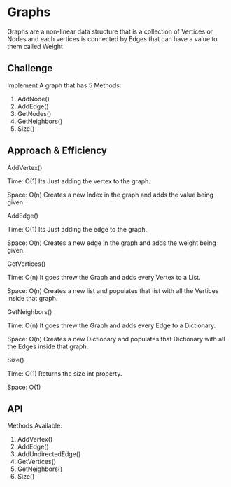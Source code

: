 # Graphs
<!-- Short summary or background information -->
Graphs are a non-linear data structure that is a collection of Vertices or Nodes and each vertices is connected by Edges that can have a value to them called Weight

## Challenge
<!-- Description of the challenge -->
Implement A graph that has 5 Methods:
1. AddNode()
2. AddEdge()
3. GetNodes()
4. GetNeighbors()
5. Size()

## Approach & Efficiency
<!-- What approach did you take? Why? What is the Big O space/time for this approach? -->
AddVertex() 

Time: O(1) Its Just adding the vertex to the graph. 

Space: O(n) Creates a new Index in the graph and adds the value being given. 


AddEdge() 

Time: O(1) Its Just adding the edge to the graph. 

Space: O(n) Creates a new edge in the graph and adds the weight being given. 


GetVertices()

Time: O(n) It goes threw the Graph and adds every Vertex to a List. 

Space: O(n) Creates a new list and populates that list with all the Vertices inside that graph. 


GetNeighbors()

Time: O(n) It goes threw the Graph and adds every Edge to a Dictionary. 

Space: O(n) Creates a new Dictionary and populates that Dictionary with all the Edges inside that graph.


Size()

Time: O(1) Returns the size int property. 

Space: O(1)  



## API
<!-- Description of each method publicly available in your Graph -->
Methods Available:
1. AddVertex()
2. AddEdge()
3. AddUndirectedEdge()
4. GetVertices()
5. GetNeighbors()
6. Size()

